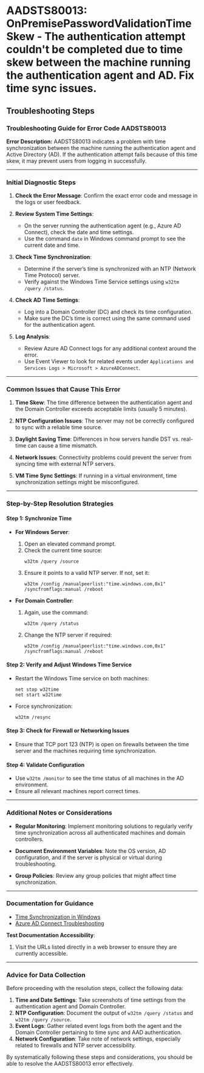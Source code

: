 
# AADSTS80013: OnPremisePasswordValidationTimeSkew - The authentication attempt couldn't be completed due to time skew between the machine running the authentication agent and AD. Fix time sync issues.


## Troubleshooting Steps
### Troubleshooting Guide for Error Code AADSTS80013

**Error Description:**
AADSTS80013 indicates a problem with time synchronization between the machine running the authentication agent and Active Directory (AD). If the authentication attempt fails because of this time skew, it may prevent users from logging in successfully.

---

### Initial Diagnostic Steps

1. **Check the Error Message**: Confirm the exact error code and message in the logs or user feedback.
  
2. **Review System Time Settings**: 
   - On the server running the authentication agent (e.g., Azure AD Connect), check the date and time settings.
   - Use the command `date` in Windows command prompt to see the current date and time.
  
3. **Check Time Synchronization**: 
   - Determine if the server’s time is synchronized with an NTP (Network Time Protocol) server.
   - Verify against the Windows Time Service settings using `w32tm /query /status`.

4. **Check AD Time Settings**:
   - Log into a Domain Controller (DC) and check its time configuration.
   - Make sure the DC’s time is correct using the same command used for the authentication agent.

5. **Log Analysis**: 
   - Review Azure AD Connect logs for any additional context around the error.
   - Use Event Viewer to look for related events under `Applications and Services Logs > Microsoft > AzureADConnect`.

---

### Common Issues that Cause This Error

1. **Time Skew**: The time difference between the authentication agent and the Domain Controller exceeds acceptable limits (usually 5 minutes).

2. **NTP Configuration Issues**: The server may not be correctly configured to sync with a reliable time source.

3. **Daylight Saving Time**: Differences in how servers handle DST vs. real-time can cause a time mismatch.

4. **Network Issues**: Connectivity problems could prevent the server from syncing time with external NTP servers.

5. **VM Time Sync Settings**: If running in a virtual environment, time synchronization settings might be misconfigured.

---

### Step-by-Step Resolution Strategies

#### Step 1: Synchronize Time

- **For Windows Server**:
  1. Open an elevated command prompt.
  2. Check the current time source:
     ```
     w32tm /query /source
     ```
  3. Ensure it points to a valid NTP server. If not, set it:
     ```
     w32tm /config /manualpeerlist:"time.windows.com,0x1" /syncfromflags:manual /reboot
     ```

- **For Domain Controller**:
  1. Again, use the command:
     ```
     w32tm /query /status
     ```
  2. Change the NTP server if required:
     ```
     w32tm /config /manualpeerlist:"time.windows.com,0x1" /syncfromflags:manual /reboot
     ```

#### Step 2: Verify and Adjust Windows Time Service

- Restart the Windows Time service on both machines:
  ```
  net stop w32time
  net start w32time
  ```

- Force synchronization:
  ```
  w32tm /resync
  ```

#### Step 3: Check for Firewall or Networking Issues

- Ensure that TCP port 123 (NTP) is open on firewalls between the time server and the machines requiring time synchronization.

#### Step 4: Validate Configuration

- Use `w32tm /monitor` to see the time status of all machines in the AD environment.
- Ensure all relevant machines report correct times.

---

### Additional Notes or Considerations

- **Regular Monitoring**: Implement monitoring solutions to regularly verify time synchronization across all authenticated machines and domain controllers.
  
- **Document Environment Variables**: Note the OS version, AD configuration, and if the server is physical or virtual during troubleshooting.

- **Group Policies**: Review any group policies that might affect time synchronization.

---

### Documentation for Guidance

- [Time Synchronization in Windows](https://docs.microsoft.com/en-us/windows-server/networking/windows-time-service)
- [Azure AD Connect Troubleshooting](https://docs.microsoft.com/en-us/azure/active-directory/hybrid/tshoot-authentication)

**Test Documentation Accessibility**:
1. Visit the URLs listed directly in a web browser to ensure they are currently accessible.

---

### Advice for Data Collection

Before proceeding with the resolution steps, collect the following data:

1. **Time and Date Settings**: Take screenshots of time settings from the authentication agent and Domain Controller.
2. **NTP Configuration**: Document the output of `w32tm /query /status` and `w32tm /query /source`.
3. **Event Logs**: Gather related event logs from both the agent and the Domain Controller pertaining to time sync and AAD authentication.
4. **Network Configuration**: Take note of network settings, especially related to firewalls and NTP server accessibility.

By systematically following these steps and considerations, you should be able to resolve the AADSTS80013 error effectively.